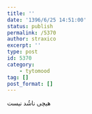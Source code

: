 ```yaml
---
title: ''
date: '1396/6/25 14:51:00'
status: publish
permalink: /5370
author: straxico
excerpt: ''
type: post
id: 5370
category:
    - tytomood
tag: []
post_format: []
---
```

هیچی ناشُد نیست